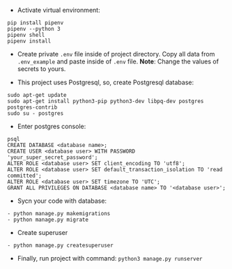 
* Activate virtual environment:
```
pip install pipenv
pipenv --python 3
pipenv shell
pipenv install
```

* Create private `.env` file inside of project directory. Copy all data from `.env_example` and paste inside of `.env` file. **Note**: Change the values of secrets to yours. 

* This project uses Postgresql, so, create Postgresql database:
```
sudo apt-get update
sudo apt-get install python3-pip python3-dev libpq-dev postgres postgres-contrib
sudo su - postgres
```
* Enter postgres console:
```
psql
CREATE DATABASE <database name>;
CREATE USER <database user> WITH PASSWORD 'your_super_secret_password';
ALTER ROLE <database user> SET client_encoding TO 'utf8';
ALTER ROLE <database user> SET default_transaction_isolation TO 'read committed';
ALTER ROLE <database user> SET timezone TO 'UTC';
GRANT ALL PRIVILEGES ON DATABASE <database name> TO '<database user>';
```

* Sycn your code with database:
```
- python manage.py makemigrations
- python manage.py migrate
```

* Create superuser
```
- python manage.py createsuperuser
```


* Finally, run project with command: `python3 manage.py runserver`
